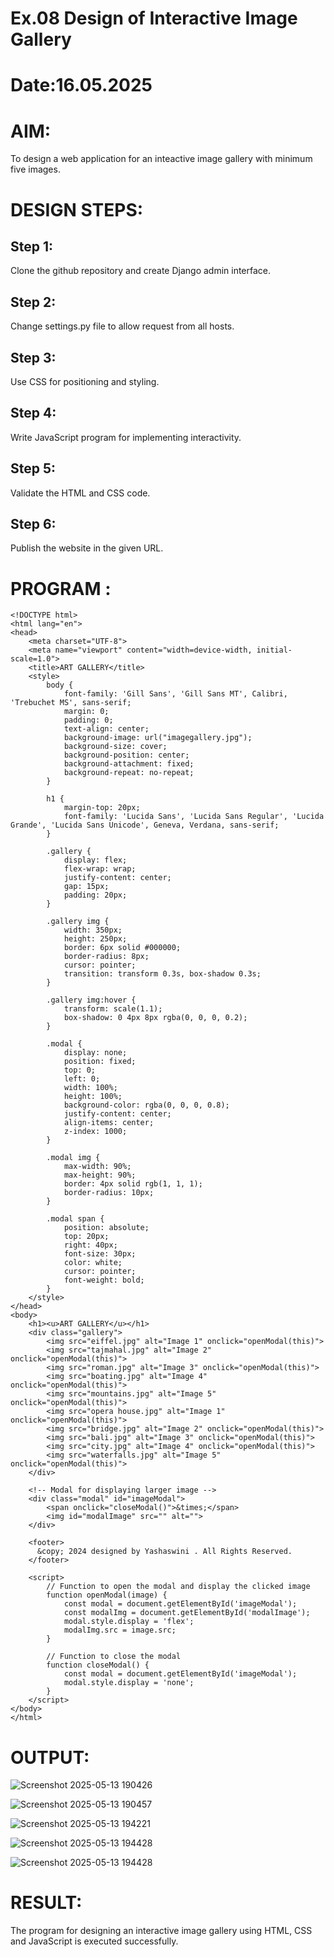 # Ex.08 Design of Interactive Image Gallery
# Date:16.05.2025
# AIM:
To design a web application for an inteactive image gallery with minimum five images.

# DESIGN STEPS:
## Step 1:
Clone the github repository and create Django admin interface.

## Step 2:
Change settings.py file to allow request from all hosts.

## Step 3:
Use CSS for positioning and styling.

## Step 4:
Write JavaScript program for implementing interactivity.

## Step 5:
Validate the HTML and CSS code.

## Step 6:
Publish the website in the given URL.

# PROGRAM :
```
<!DOCTYPE html>
<html lang="en">
<head>
    <meta charset="UTF-8">
    <meta name="viewport" content="width=device-width, initial-scale=1.0">
    <title>ART GALLERY</title>
    <style>
        body {
            font-family: 'Gill Sans', 'Gill Sans MT', Calibri, 'Trebuchet MS', sans-serif;
            margin: 0;
            padding: 0;
            text-align: center;
            background-image: url("imagegallery.jpg");
            background-size: cover;  
            background-position: center;
            background-attachment: fixed;   
            background-repeat: no-repeat;
        }

        h1 {
            margin-top: 20px;
            font-family: 'Lucida Sans', 'Lucida Sans Regular', 'Lucida Grande', 'Lucida Sans Unicode', Geneva, Verdana, sans-serif;
        }

        .gallery {
            display: flex;
            flex-wrap: wrap;
            justify-content: center;
            gap: 15px;
            padding: 20px;
        }

        .gallery img {
            width: 350px;
            height: 250px;
            border: 6px solid #000000;
            border-radius: 8px;
            cursor: pointer;
            transition: transform 0.3s, box-shadow 0.3s;
        }

        .gallery img:hover {
            transform: scale(1.1);
            box-shadow: 0 4px 8px rgba(0, 0, 0, 0.2);
        }

        .modal {
            display: none;
            position: fixed;
            top: 0;
            left: 0;
            width: 100%;
            height: 100%;
            background-color: rgba(0, 0, 0, 0.8);
            justify-content: center;
            align-items: center;
            z-index: 1000;
        }

        .modal img {
            max-width: 90%;
            max-height: 90%;
            border: 4px solid rgb(1, 1, 1);
            border-radius: 10px;
        }

        .modal span {
            position: absolute;
            top: 20px;
            right: 40px;
            font-size: 30px;
            color: white;
            cursor: pointer;
            font-weight: bold;
        }
    </style>
</head>
<body>
    <h1><u>ART GALLERY</u></h1>
    <div class="gallery">
        <img src="eiffel.jpg" alt="Image 1" onclick="openModal(this)">
        <img src="tajmahal.jpg" alt="Image 2" onclick="openModal(this)">
        <img src="roman.jpg" alt="Image 3" onclick="openModal(this)">
        <img src="boating.jpg" alt="Image 4" onclick="openModal(this)">
        <img src="mountains.jpg" alt="Image 5" onclick="openModal(this)">
        <img src="opera house.jpg" alt="Image 1" onclick="openModal(this)">
        <img src="bridge.jpg" alt="Image 2" onclick="openModal(this)">
        <img src="bali.jpg" alt="Image 3" onclick="openModal(this)">
        <img src="city.jpg" alt="Image 4" onclick="openModal(this)">
        <img src="waterfalls.jpg" alt="Image 5" onclick="openModal(this)">
    </div>

    <!-- Modal for displaying larger image -->
    <div class="modal" id="imageModal">
        <span onclick="closeModal()">&times;</span>
        <img id="modalImage" src="" alt="">
    </div>

    <footer>
      &copy; 2024 designed by Yashaswini . All Rights Reserved.
    </footer>

    <script>
        // Function to open the modal and display the clicked image
        function openModal(image) {
            const modal = document.getElementById('imageModal');
            const modalImg = document.getElementById('modalImage');
            modal.style.display = 'flex';
            modalImg.src = image.src;
        }

        // Function to close the modal
        function closeModal() {
            const modal = document.getElementById('imageModal');
            modal.style.display = 'none';
        }
    </script>
</body>
</html>
```
# OUTPUT:

![Screenshot 2025-05-13 190426](https://github.com/user-attachments/assets/d06b2a08-85a6-45e2-8980-12b730566247)

![Screenshot 2025-05-13 190457](https://github.com/user-attachments/assets/a5a4ad3c-0e0c-49b1-834c-8b0725b93d7b)

![Screenshot 2025-05-13 194221](https://github.com/user-attachments/assets/e6e5074e-d2de-40cd-bb7a-1e04652ebde5)

![Screenshot 2025-05-13 194428](https://github.com/user-attachments/assets/89a296ea-433c-4b1b-ab33-0723c948b3bf)

![Screenshot 2025-05-13 194428](https://github.com/user-attachments/assets/ec4a16b8-1632-452a-832e-938827add781)



# RESULT:
The program for designing an interactive image gallery using HTML, CSS and JavaScript is executed successfully.
